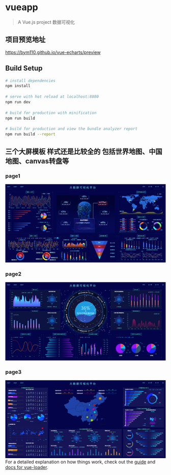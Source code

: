# vueapp

> A Vue.js project
数据可视化
## 项目预览地址
https://bym110.github.io/vue-echarts/preview
## Build Setup

``` bash
# install dependencies
npm install

# serve with hot reload at localhost:8080
npm run dev

# build for production with minification
npm run build

# build for production and view the bundle analyzer report
npm run build --report
```
## 三个大屏模板 样式还是比较全的 包括世界地图、中国地图、canvas转盘等
### page1 
![image](src/assets/page1.jpg)
### page2 
![image](src/assets/page2.jpg)
### page3 
![image](src/assets/page3.jpg)
For a detailed explanation on how things work, check out the [guide](http://vuejs-templates.github.io/webpack/) and [docs for vue-loader](http://vuejs.github.io/vue-loader).
